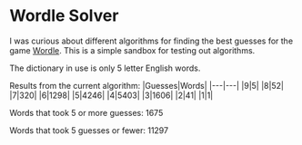 # Wordle Solver

I was curious about different algorithms for finding the best guesses for the game [Wordle](https://www.powerlanguage.co.uk/wordle/). This is a simple sandbox for testing out algorithms.

The dictionary in use is only 5 letter English words.

Results from the current algorithm:
|Guesses|Words|
|---|---|
|9|5|
|8|52|
|7|320|
|6|1298|
|5|4246|
|4|5403|
|3|1606|
|2|41|
|1|1|

Words that took 5 or more guesses: 1675

Words that took 5 guesses or fewer: 11297

